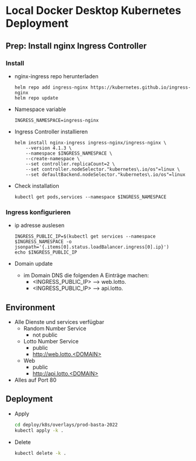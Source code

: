 # Local Docker Desktop Kubernetes Deployment

## Prep: Install nginx Ingress Controller

### Install

- nginx-ingress repo herunterladen
    ```
    helm repo add ingress-nginx https://kubernetes.github.io/ingress-nginx
    helm repo update
    ```
- Namespace variable
    ```
    INGRESS_NAMESPACE=ingress-nginx
    ```
- Ingress Controller installieren
    ```
    helm install nginx-ingress ingress-nginx/ingress-nginx \
        --version 4.1.3 \
        --namespace $INGRESS_NAMESPACE \
        --create-namespace \
        --set controller.replicaCount=2 \
        --set controller.nodeSelector."kubernetes\.io/os"=linux \
        --set defaultBackend.nodeSelector."kubernetes\.io/os"=linux
    ```
- Check installation
    ```
    kubectl get pods,services --namespace $INGRESS_NAMESPACE
    ```

### Ingress konfigurieren

- ip adresse auslesen
    ```
    INGRESS_PUBLIC_IP=$(kubectl get services --namespace $INGRESS_NAMESPACE -o jsonpath='{.items[0].status.loadBalancer.ingress[0].ip}')
    echo $INGRESS_PUBLIC_IP
    ```

- Domain update
    - im Domain DNS die folgenden A Einträge machen:
        - <INGRESS_PUBLIC_IP> --> web.lotto.<DOMAIN>
        - <INGRESS_PUBLIC_IP> --> api.lotto.<DOMAIN>

## Environment

- Alle Dienste und services verfügbar
    - Random Number Service
        - not public
    - Lotto Number Service
        - public
        - http://web.lotto.<DOMAIN>
    - Web
        - public
        - http://api.lotto.<DOMAIN>
- Alles auf Port 80

## Deployment

- Apply
    ```bash
    cd deploy/k8s/overlays/prod-basta-2022
    kubectl apply -k .
    ```
- Delete
    ```bash
    kubectl delete -k .
    ```

